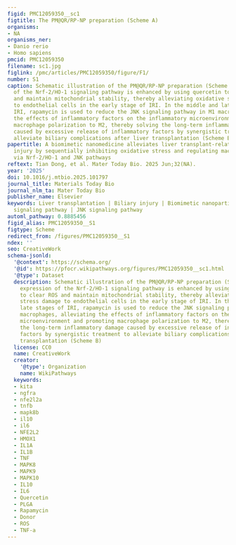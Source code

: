 ```yaml
---
figid: PMC12059350__sc1
figtitle: The PM@QR/RP-NP preparation (Scheme A)
organisms:
- NA
organisms_ner:
- Danio rerio
- Homo sapiens
pmcid: PMC12059350
filename: sc1.jpg
figlink: /pmc/articles/PMC12059350/figure/F1/
number: S1
caption: Schematic illustration of the PM@QR/RP-NP preparation (Scheme A). The expression
  of the Nrf-2/HO-1 signaling pathway is enhanced by using quercetin to clear ROS
  and maintain mitochondrial stability, thereby alleviating oxidative stress damage
  to endothelial cells in the early stage of IRI. In the middle and late stages of
  IRI, rapamycin is used to reduce the JNK signaling pathway in M1 macrophages, alleviating
  the effects of inflammatory factors on the inflammatory microenvironment and promoting
  macrophage polarization to M2, thereby solving the long-term inflammatory damage
  caused by excessive release of inflammatory factors by synergistic treatment to
  alleviate biliary complications after liver transplantation (Scheme B)
papertitle: A biomimetic nanomedicine alleviates liver transplant-related biliary
  injury by sequentially inhibiting oxidative stress and regulating macrophage polarization
  via Nrf-2/HO-1 and JNK pathways
reftext: Tian Dong, et al. Mater Today Bio. 2025 Jun;32(NA).
year: '2025'
doi: 10.1016/j.mtbio.2025.101797
journal_title: Materials Today Bio
journal_nlm_ta: Mater Today Bio
publisher_name: Elsevier
keywords: Liver transplantation | Biliary injury | Biomimetic nanoparticles | Nrf-2/HO-1
  signaling pathway | JNK signaling pathway
automl_pathway: 0.8885456
figid_alias: PMC12059350__S1
figtype: Scheme
redirect_from: /figures/PMC12059350__S1
ndex: ''
seo: CreativeWork
schema-jsonld:
  '@context': https://schema.org/
  '@id': https://pfocr.wikipathways.org/figures/PMC12059350__sc1.html
  '@type': Dataset
  description: Schematic illustration of the PM@QR/RP-NP preparation (Scheme A). The
    expression of the Nrf-2/HO-1 signaling pathway is enhanced by using quercetin
    to clear ROS and maintain mitochondrial stability, thereby alleviating oxidative
    stress damage to endothelial cells in the early stage of IRI. In the middle and
    late stages of IRI, rapamycin is used to reduce the JNK signaling pathway in M1
    macrophages, alleviating the effects of inflammatory factors on the inflammatory
    microenvironment and promoting macrophage polarization to M2, thereby solving
    the long-term inflammatory damage caused by excessive release of inflammatory
    factors by synergistic treatment to alleviate biliary complications after liver
    transplantation (Scheme B)
  license: CC0
  name: CreativeWork
  creator:
    '@type': Organization
    name: WikiPathways
  keywords:
  - kita
  - ngfra
  - nfe2l2a
  - tnfb
  - mapk8b
  - il10
  - il6
  - NFE2L2
  - HMOX1
  - IL1A
  - IL1B
  - TNF
  - MAPK8
  - MAPK9
  - MAPK10
  - IL10
  - IL6
  - Quercetin
  - PLGA
  - Rapamycin
  - Donor
  - ROS
  - TNF-a
---
```

